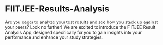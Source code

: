 # FIITJEE-Results-Analysis
Are you eager to analyze your test results and see how you stack up against your peers? Look no further! We are excited to introduce the FIITJEE Result Analysis App, designed specifically for you to gain insights into your performance and enhance your study strategies.
